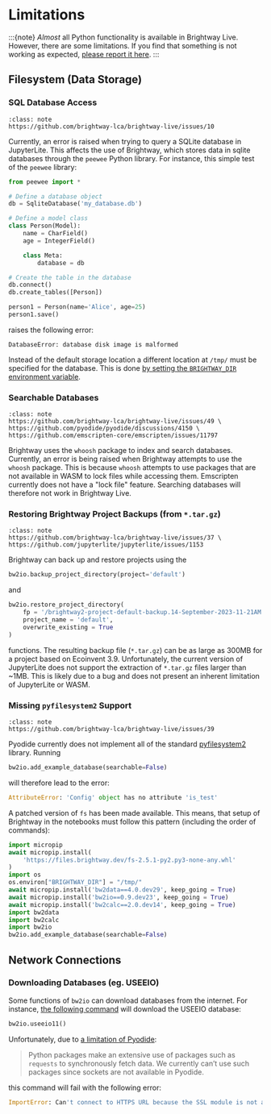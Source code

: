# Limitations

:::{note}
_Almost_ all Python functionality is available in Brightway Live. However, there are some limitations. If you find that something is not working as expected, [please report it here](https://github.com/brightway-lca/brightway-live/discussions/new?category=report-limitation).
:::

## Filesystem (Data Storage)

### SQL Database Access

```{admonition} Related Issues
:class: note
https://github.com/brightway-lca/brightway-live/issues/10
```

Currently, an error is raised when trying to query a SQLite database in JupyterLite. This affects the use of Brightway, which stores data in sqlite databases through the `peewee` Python library. For instance, this simple test of the `peewee` library:

```python
from peewee import *

# Define a database object
db = SqliteDatabase('my_database.db')

# Define a model class
class Person(Model):
    name = CharField()
    age = IntegerField()

    class Meta:
        database = db

# Create the table in the database
db.connect()
db.create_tables([Person])

person1 = Person(name='Alice', age=25)
person1.save()
```

raises the following error:

```
DatabaseError: database disk image is malformed
```

Instead of the default storage location a different location at `/tmp/` must be specified for the database. This is done [by setting the `BRIGHTWAY_DIR` environment variable](https://docs.brightway.dev/en/latest/content/faq/data_management.html#how-do-i-change-my-data-directory).

### Searchable Databases

```{admonition} Related Issues
:class: note
https://github.com/brightway-lca/brightway-live/issues/49 \
https://github.com/pyodide/pyodide/discussions/4150 \
https://github.com/emscripten-core/emscripten/issues/11797
```

Brightway uses the `whoosh` package to index and search databases. Currently, an error is being raised when Brightway attempts to use the `whoosh` package. This is because `whoosh` attempts to use packages that are not available in WASM to lock files while accessing them. Emscripten currently does not have a "lock file" feature. Searching databases will therefore not work in Brightway Live.

### Restoring Brightway Project Backups (from `*.tar.gz`)

```{admonition} Related Issues
:class: note
https://github.com/brightway-lca/brightway-live/issues/37 \
https://github.com/jupyterlite/jupyterlite/issues/1153
```

Brightway can back up and restore projects using the 

```python
bw2io.backup_project_directory(project='default')
```

and

```python
bw2io.restore_project_directory(
    fp = '/brightway2-project-default-backup.14-September-2023-11-21AM.tar.gz',
    project_name = 'default',
    overwrite_existing = True
)
```

functions. The resulting backup file (`*.tar.gz`) can be as large as 300MB for a project based on Ecoinvent 3.9. Unfortunately, the current version of JupyterLite does not support the extraction of `*.tar.gz` files larger than ~1MB. This is likely due to a bug and does not present an inherent limitation of JupyterLite or WASM.

### Missing `pyfilesystem2` Support

```{admonition} Related Issues
:class: note
https://github.com/brightway-lca/brightway-live/issues/39
```

Pyodide currently does not implement all of the standard [pyfilesystem2](https://docs.pyfilesystem.org/en/latest/index.html) library. Running

```python
bw2io.add_example_database(searchable=False)
```

will therefore lead to the error:

```python
AttributeError: 'Config' object has no attribute 'is_test'
```

A patched version of `fs` has been made available. This means, that setup of Brightway in the notebooks must follow this pattern (including the order of commands):

```python
import micropip
await micropip.install(
    'https://files.brightway.dev/fs-2.5.1-py2.py3-none-any.whl'
)
import os
os.environ["BRIGHTWAY_DIR"] = "/tmp/"
await micropip.install('bw2data==4.0.dev29', keep_going = True)
await micropip.install('bw2io==0.9.dev23', keep_going = True)
await micropip.install('bw2calc==2.0.dev14', keep_going = True)
import bw2data
import bw2calc
import bw2io
bw2io.add_example_database(searchable=False)
```

## Network Connections

### Downloading Databases (eg. USEEIO)

Some functions of `bw2io` can download databases from the internet. For instance, [the following command](https://docs.brightway.dev/en/latest/api/bw2io/index.html#bw2io.useeio11) will download the USEEIO database:

```python
bw2io.useeio11()
```

Unfortunately, due to [a limitation of Pyodide](https://pyodide.org/en/stable/project/roadmap.html#write-http-client-in-terms-of-web-apis):

> Python packages make an extensive use of packages such as `requests` to synchronously fetch data. We currently can’t use such packages since sockets are not available in Pyodide. 

this command will fail with the following error:

```python
ImportError: Can't connect to HTTPS URL because the SSL module is not available.
```